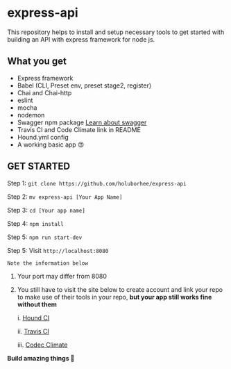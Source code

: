 # express-api

This repository helps to install and setup necessary tools to get started with building an API with express framework for node js.

## What you get

- Express framework
- Babel (CLI, Preset env, preset stage2, register)
- Chai and Chai-http
- eslint
- mocha
- nodemon
- Swagger npm package [Learn about swagger](https://blog.cloudboost.io/adding-swagger-to-existing-node-js-project-92a6624b855b)
- Travis CI and Code Climate link in README
- Hound.yml config
- A working basic app :heart_eyes:

## GET STARTED

Step 1: `git clone https://github.com/holuborhee/express-api`

Step 2: `mv express-api [Your App Name]`

Step 3: `cd [Your app name]`

Step 4: `npm install`

Step 5: `npm run start-dev`

Step 5: Visit `http://localhost:8080`

    Note the information below
  
1. Your port may differ from 8080
2. You still have to visit the site below to create account and link your repo to make use of their tools in your repo, <b>but your app still works fine without them</b>

   i. [Hound CI](https://houndci.com)
   
   ii. [Travis CI](https://travis-ci.org/)
   
   iii. [Codec Climate](https://codeclimate.com/)

**Build amazing things :wine_glass:**



